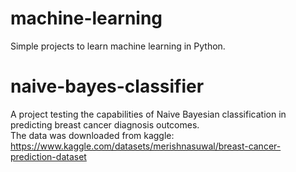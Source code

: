 # machine-learning
Simple projects to learn machine learning in Python.

# naive-bayes-classifier

A project testing the capabilities of Naive Bayesian classification in predicting breast cancer diagnosis outcomes. \
The data was downloaded from kaggle: https://www.kaggle.com/datasets/merishnasuwal/breast-cancer-prediction-dataset
